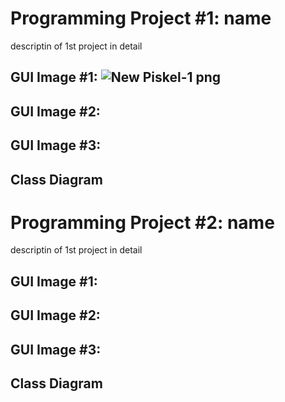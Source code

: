 # Programming Project #1: name
descriptin of 1st project in detail

## GUI Image #1: ![New Piskel-1 png](https://user-images.githubusercontent.com/54367938/169876078-f9e5c74b-7762-45dc-b436-c511eab57dd3.png)
## GUI Image #2:
## GUI Image #3:

## Class Diagram

# Programming Project #2: name
descriptin of 1st project in detail

## GUI Image #1:
## GUI Image #2:
## GUI Image #3:

## Class Diagram

